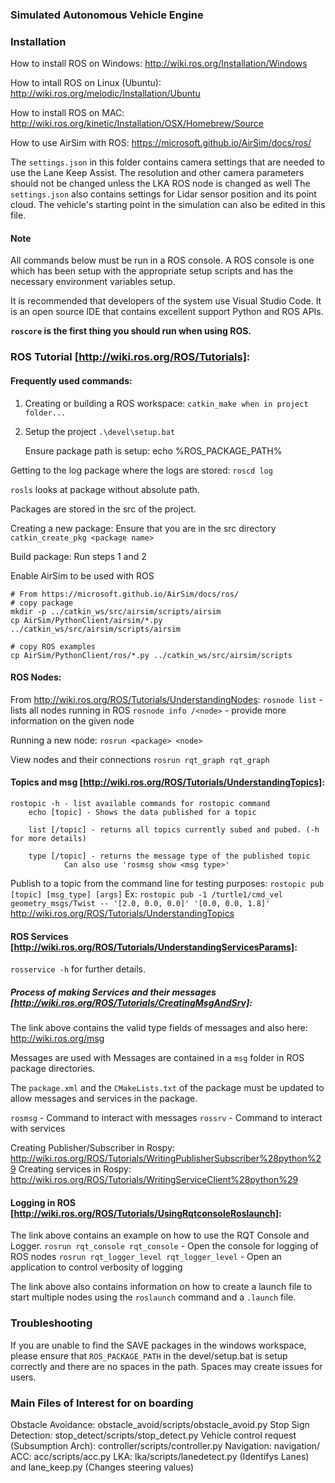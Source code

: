 ### Simulated Autonomous Vehicle Engine

### Installation

How to install ROS on Windows:
http://wiki.ros.org/Installation/Windows

How to intall ROS on Linux (Ubuntu):
http://wiki.ros.org/melodic/Installation/Ubuntu

How to install ROS on MAC:
http://wiki.ros.org/kinetic/Installation/OSX/Homebrew/Source

How to use AirSim with ROS:
https://microsoft.github.io/AirSim/docs/ros/

The `settings.json` in this folder contains camera settings that are needed to use the Lane Keep Assist. The resolution and other camera parameters should not be changed unless the LKA ROS node is changed as well
The `settings.json` also contains settings for Lidar sensor position and its point cloud. The vehicle's starting point in the simulation can also be edited in this file. 

#### Note

All commands below must be run in a ROS console. A ROS console is one which has been setup with the appropriate setup scripts and has the necessary environment variables setup.

It is recommended that developers of the system use Visual Studio Code. It is an open source IDE that contains excellent support Python and ROS APIs.

**`roscore` is the first thing you should run when using ROS.**

### ROS Tutorial [http://wiki.ros.org/ROS/Tutorials]: ###

#### Frequently used commands:

1. Creating or building a ROS workspace:
`catkin_make when in project folder...`

2. Setup the project
`.\devel\setup.bat`

	Ensure package path is setup:
	echo %ROS_PACKAGE_PATH%

Getting to the log package where the logs are stored:
`roscd log`

`rosls` looks at package without absolute path.

Packages are stored in the src of the project.

Creating a new package:
Ensure that you are in the src directory
`catkin_create_pkg <package name>`

Build package:
Run steps 1 and 2

Enable AirSim to be used with ROS
```
# From https://microsoft.github.io/AirSim/docs/ros/
# copy package
mkdir -p ../catkin_ws/src/airsim/scripts/airsim
cp AirSim/PythonClient/airsim/*.py ../catkin_ws/src/airsim/scripts/airsim

# copy ROS examples
cp AirSim/PythonClient/ros/*.py ../catkin_ws/src/airsim/scripts
```

#### ROS Nodes:

From http://wiki.ros.org/ROS/Tutorials/UnderstandingNodes:
`rosnode list` - lists all nodes running in ROS
`rosnode info /<node>` - provide more information on the given node

Running a new node:
`rosrun <package> <node>`

View nodes and their connections
`rosrun rqt_graph rqt_graph`

#### Topics and msg [http://wiki.ros.org/ROS/Tutorials/UnderstandingTopics]:
```
rostopic -h - list available commands for rostopic command
	echo [topic] - Shows the data published for a topic

	list [/topic] - returns all topics currently subed and pubed. (-h for more details)

	type [/topic] - returns the message type of the published topic
			Can also use 'rosmsg show <msg type>'
```

Publish to a topic from the command line for testing purposes:
`rostopic pub [topic] [msg_type] [args]`
Ex:
`rostopic pub -1 /turtle1/cmd_vel geometry_msgs/Twist -- '[2.0, 0.0, 0.0]' '[0.0, 0.0, 1.8]'`
http://wiki.ros.org/ROS/Tutorials/UnderstandingTopics

#### ROS Services [http://wiki.ros.org/ROS/Tutorials/UnderstandingServicesParams]:
`rosservice -h` for further details.

##### Process of making Services and their messages [http://wiki.ros.org/ROS/Tutorials/CreatingMsgAndSrv]:
The link above contains the valid type fields of messages and also here: http://wiki.ros.org/msg

Messages are used with Messages are contained in a `msg` folder in ROS package directories.

The `package.xml` and the `CMakeLists.txt` of the package must be updated to allow messages and services in the package.

`rosmsg` - Command to interact with messages
`rossrv` - Command to interact with services

Creating Publisher/Subscriber in Rospy: http://wiki.ros.org/ROS/Tutorials/WritingPublisherSubscriber%28python%29
Creating services in Rospy: http://wiki.ros.org/ROS/Tutorials/WritingServiceClient%28python%29

#### Logging in ROS [http://wiki.ros.org/ROS/Tutorials/UsingRqtconsoleRoslaunch]:

The link above contains an example on how to use the RQT Console and Logger.
`rosrun rqt_console rqt_console` - Open the console for logging of ROS nodes
`rosrun rqt_logger_level rqt_logger_level` - Open an application to control verbosity of logging

The link above also contains information on how to create a launch file to start multiple nodes using the `roslaunch` command and a `.launch` file.

### Troubleshooting
If you are unable to find the SAVE packages in the windows workspace, please ensure that `ROS_PACKAGE_PATH` in the devel/setup.bat is setup correctly and there are no spaces in the path. Spaces may create issues for users.


### Main Files of Interest for on boarding
Obstacle Avoidance: obstacle_avoid/scripts/obstacle_avoid.py
Stop Sign Detection: stop_detect/scripts/stop_detect.py 
Vehicle control request (Subsumption Arch): controller/scripts/controller.py
Navigation: navigation/
ACC: acc/scripts/acc.py 
LKA: lka/scripts/lanedetect.py (Identifys Lanes) and lane_keep.py (Changes steering values)
